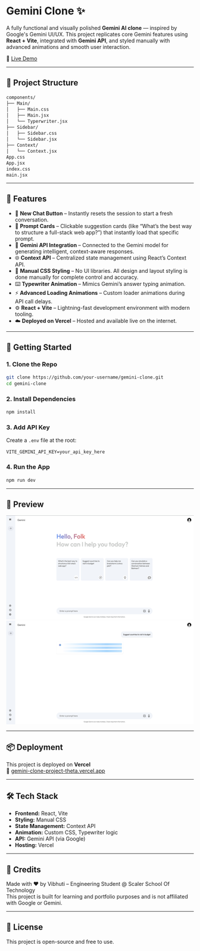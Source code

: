 # Gemini Clone ✨

A fully functional and visually polished **Gemini AI clone** — inspired by Google's Gemini UI/UX. This project replicates core Gemini features using **React + Vite**, integrated with **Gemini API**, and styled manually with advanced animations and smooth user interaction.

🔗 [Live Demo](https://gemini-clone-project-theta.vercel.app/)

---

## 📁 Project Structure

```
components/
├── Main/
│   ├── Main.css
│   ├── Main.jsx
│   └── Typerwriter.jsx
├── Sidebar/
│   ├── Sidebar.css
│   └── Sidebar.jsx
├── Context/
│   └── Context.jsx
App.css
App.jsx
index.css
main.jsx
```

---

## 🌟 Features

- 🔁 **New Chat Button** – Instantly resets the session to start a fresh conversation.
- 📄 **Prompt Cards** – Clickable suggestion cards (like “What’s the best way to structure a full-stack web app?”) that instantly load that specific prompt.
- 🧠 **Gemini API Integration** – Connected to the Gemini model for generating intelligent, context-aware responses.
- 🌐 **Context API** – Centralized state management using React’s Context API.
- 🎨 **Manual CSS Styling** – No UI libraries. All design and layout styling is done manually for complete control and accuracy.
- ⌨️ **Typewriter Animation** – Mimics Gemini’s answer typing animation.
- ⚡ **Advanced Loading Animations** – Custom loader animations during API call delays.
- ⚙️ **React + Vite** – Lightning-fast development environment with modern tooling.
- ☁️ **Deployed on Vercel** – Hosted and available live on the internet.

---

## 🚀 Getting Started

### 1. Clone the Repo

```bash
git clone https://github.com/your-username/gemini-clone.git
cd gemini-clone
```

### 2. Install Dependencies

```bash
npm install
```

### 3. Add API Key

Create a `.env` file at the root:

```
VITE_GEMINI_API_KEY=your_api_key_here
```

### 4. Run the App

```bash
npm run dev
```

---

## 📸 Preview

![Screenshot of the Home Page](./public/HomePage.png)
![Screenshot of the Advanced Animation](./public/LoadingAnimation.png)

---

## 📦 Deployment

This project is deployed on **Vercel**  
🔗 [gemini-clone-project-theta.vercel.app](https://gemini-clone-project-theta.vercel.app/)

---

## 🛠 Tech Stack

- **Frontend:** React, Vite
- **Styling:** Manual CSS
- **State Management:** Context API
- **Animation:** Custom CSS, Typewriter logic
- **API:** Gemini API (via Google)
- **Hosting:** Vercel

---

## 📌 Credits

Made with ❤️ by Vibhuti – Engineering Student @ Scaler School Of Technology  
This project is built for learning and portfolio purposes and is not affiliated with Google or Gemini.

---

## 📄 License

This project is open-source and free to use.